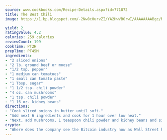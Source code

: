 ```yaml
---
source: www.cookbooks.com/Recipe-Details.aspx?id=771872
title: The Best Chili
image: https://1.bp.blogspot.com/-2Nw8c0urvZI/YA2HwVBOrwI/AAAAAAAABgc/hcoCuYbLRGghREWYfHLERS8jzKEXzVPXwCLcBGAsYHQ/s154/14.png

yield: 2
ratingValue: 4.2
calories: 259 calories
reviewCount: 199
cookTime: PT2H
prepTime: PT45M
ingredients:
- "2 sliced onions"
- "2 lb. ground beef or moose"
- "1/2 tsp. pepper"
- "1 medium can tomatoes"
- "1 small can tomato paste"
- "1 Tbsp. sugar"
- "1 1/2 tsp. chili powder"
- "4 oz. can mushrooms"
- "1 tsp. chili powder"
- "1 16 oz. kidney beans"
directions:
- "Cook sliced onions in butter until soft."
- "Add next 6 ingredients and cook for 1 hour over low heat."
- "Next, add mushrooms, 1 teaspoon chili powder and kidney beans and simmer for 15 minutes more."
crypto:
- "Where does the company see the Bitcoin industry now as Wall Street has begun to embrace it and what was the turning point that legitimatized Bitcoin?"
---
```

